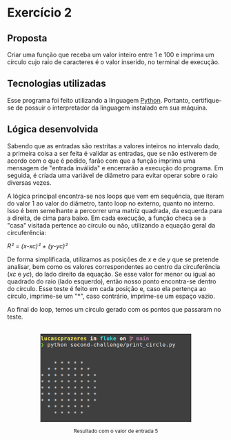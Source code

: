 # Exercício 2

## Proposta

Criar uma função que receba um valor inteiro entre 1 e 100 e imprima um círculo
cujo raio de caracteres é o valor inserido, no terminal de execução.

## Tecnologias utilizadas

Esse programa foi feito utilizando a linguagem [Python](https://www.python.org/). Portanto, certifique-se de possuir o interpretador da linguagem instalado em sua máquina.

## Lógica desenvolvida

Sabendo que as entradas são restritas a valores inteiros no intervalo dado, a primeira
coisa a ser feita é validar as entradas, que se não estiverem de acordo com o que é pedido,
farão com que a função imprima uma mensagem de "entrada inválida" e encerrarão a execução do programa. Em seguida, é criada uma variável de diâmetro para evitar operar sobre o raio diversas vezes.

A lógica principal encontra-se nos loops que vem em sequência, que iteram do valor 1 ao valor do diâmetro, tanto loop no externo, quanto no interno. Isso é bem semelhante a percorrer uma matriz quadrada, da esquerda para a direita, de cima para baixo. Em cada execução, a função checa se a "casa" visitada pertence ao círculo ou não, utilizando a equação geral da circuferência:

*R² = (x-xc)² + (y-yc)²*

De forma simplificada, utilizamos as posições de *x* e de *y* que se pretende analisar, bem como
os valores correspondentes ao centro da circuferência (*xc* e *yc*), do lado direito da equação. Se esse valor for menor ou igual ao quadrado do raio (lado esquerdo), então nosso ponto encontra-se dentro do círculo. Esse teste é feito em cada posição e, caso ela pertença ao círculo, imprime-se um "*", caso contrário, imprime-se um espaço vazio.

Ao final do loop, temos um círculo gerado com os pontos que passaram no teste.

<br/>
<div align="center">
<img src="../.github/circle.png" width="350">
<small><p>Resultado com o valor de entrada 5</p><small>
</div>


